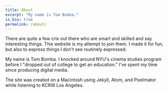 ```yaml
---
title: About
excerpt: "My name is Tom Bomba."
is_bio: true
permalink: /about/
---
```


There are quite a few crix out there who are smart and skilled and say interesting things. This website is my attempt to join them. I made it for fun, but also to express things I don't see routinely expressed.

My name is Tom Bomba. I knocked around NYU's cinema studies program before I "dropped out of college to get an education." I've spent my time since producing digital media.

The site was created on a Macintosh using Jekyll, Atom, and Pixelmator while listening to KCRW Los&nbsp;Angeles.
